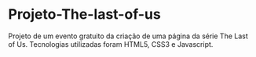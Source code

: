 # Projeto-The-last-of-us

Projeto de um evento gratuito da criação de uma página da série The Last of Us. Tecnologias utilizadas foram HTML5, CSS3 e Javascript. 

